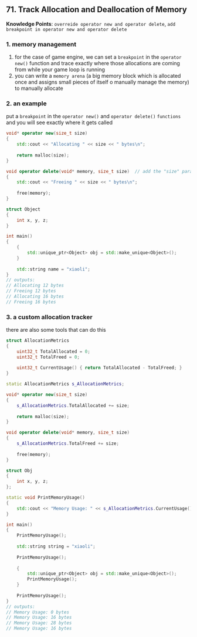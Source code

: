## 71. Track Allocation and Deallocation of Memory

**Knowledge Points**: `overreide operator new and operator delete`, `add breakpoint in operator new and operator delete`

### 1. memory management

1. for the case of game engine, we can set a `breakpoint` in the `operator new()` function and trace exactly where those allocations are coming from while your game loop is running
2. you can write a `memory arena` (a big memory block which is allocated once and assigns small pieces of itself o manually manage the memory) to manually allocate

### 2. an example

put a `breakpoint` in the `operator new()` and `operator delete()` `functions` and you will see exactly where it gets called

```c++
void* operator new(size_t size)
{
    std::cout << "Allocating " << size << " bytes\n";
    
    return malloc(size);
}

void operator delete(void* memory, size_t size)  // add the "size" parameter to override for more information
{
    std::cout << "Freeing " << size << " bytes\n";
    
    free(memory);
}

struct Object
{
    int x, y, z;
}

int main()
{
    {
    	std::unique_ptr<Object> obj = std::make_unique<Object>();
    }
    
	std::string name = "xiaoli";
}
// outputs:
// Allocating 12 bytes
// Freeing 12 bytes
// Allocating 16 bytes
// Freeing 16 bytes
```

### 3. a custom allocation tracker

there are also some tools that can do this

```c++
struct AllocationMetrics
{
    uint32_t TotalAllocated = 0;
    uint32_t TotalFreed = 0;
    
    uint32_t CurrentUsage() { return TotalAllocated - TotalFreed; }
}

static AllocationMetrics s_AllocationMetrics;

void* operator new(size_t size)
{
    s_AllocationMetrics.TotalAllocated += size;
    
    return malloc(size);
}

void operator delete(void* memory, size_t size)
{
	s_AllocationMetrics.TotalFreed += size;
    
    free(memory);
}

struct Obj
{
	int x, y, z;  
};

static void PrintMemoryUsage()
{
    std::cout << "Memory Usage: " << s_AllocationMetrics.CurrentUsage() << " bytes\n";
}

int main()
{
    PrintMemoryUsage();
    
    std::string string = "xiaoli";
    
    PrintMemoryUsage();
    
    {
        std::unique_ptr<Object> obj = std::make_unique<Object>();
    	PrintMemoryUsage();
    }
    
    PrintMemoryUsage();
}
// outputs: 
// Memory Usage: 0 bytes
// Memory Usage: 16 bytes
// Memory Usage: 28 bytes
// Memory Usage: 16 bytes
```


